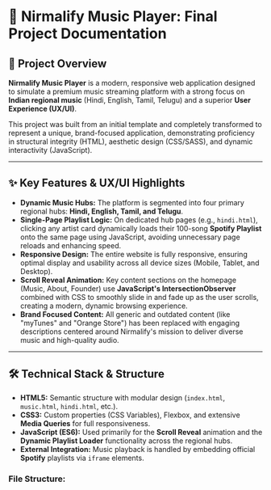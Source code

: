 # 🎵 Nirmalify Music Player: Final Project Documentation

## 🚀 Project Overview

**Nirmalify Music Player** is a modern, responsive web application designed to simulate a premium music streaming platform with a strong focus on **Indian regional music** (Hindi, English, Tamil, Telugu) and a superior **User Experience (UX/UI)**.

This project was built from an initial template and completely transformed to represent a unique, brand-focused application, demonstrating proficiency in structural integrity (HTML), aesthetic design (CSS/SASS), and dynamic interactivity (JavaScript).

---

## ✨ Key Features & UX/UI Highlights

* **Dynamic Music Hubs:** The platform is segmented into four primary regional hubs: **Hindi, English, Tamil, and Telugu**.
* **Single-Page Playlist Logic:** On dedicated hub pages (e.g., `hindi.html`), clicking any artist card dynamically loads their 100-song **Spotify Playlist** onto the same page using JavaScript, avoiding unnecessary page reloads and enhancing speed.
* **Responsive Design:** The entire website is fully responsive, ensuring optimal display and usability across all device sizes (Mobile, Tablet, and Desktop).
* **Scroll Reveal Animation:** Key content sections on the homepage (Music, About, Founder) use **JavaScript's IntersectionObserver** combined with CSS to smoothly slide in and fade up as the user scrolls, creating a modern, dynamic browsing experience.
* **Brand Focused Content:** All generic and outdated content (like "myTunes" and "Orange Store") has been replaced with engaging descriptions centered around Nirmalify's mission to deliver diverse music and high-quality audio.

---

## 🛠️ Technical Stack & Structure

* **HTML5:** Semantic structure with modular design (`index.html`, `music.html`, `hindi.html`, etc.).
* **CSS3:** Custom properties (CSS Variables), Flexbox, and extensive **Media Queries** for full responsiveness.
* **JavaScript (ES6):** Used primarily for the **Scroll Reveal** animation and the **Dynamic Playlist Loader** functionality across the regional hubs.
* **External Integration:** Music playback is handled by embedding official **Spotify** playlists via `iframe` elements.

### File Structure:
